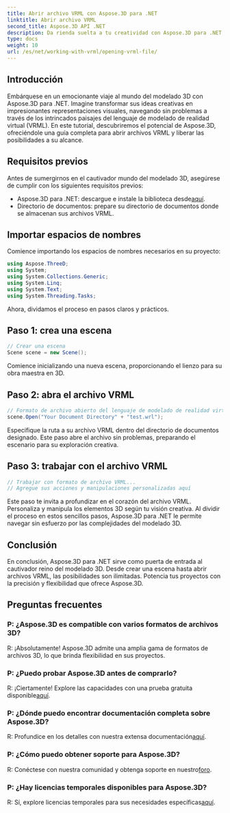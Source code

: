 ```yaml
---
title: Abrir archivo VRML con Aspose.3D para .NET
linktitle: Abrir archivo VRML
second_title: Aspose.3D API .NET
description: Da rienda suelta a tu creatividad con Aspose.3D para .NET. Abra archivos VRML sin esfuerzo y transforme sus ideas en impresionantes obras maestras en 3D. ¡Descargar ahora!
type: docs
weight: 10
url: /es/net/working-with-vrml/opening-vrml-file/
---
```

## Introducción
Embárquese en un emocionante viaje al mundo del modelado 3D con Aspose.3D para .NET. Imagine transformar sus ideas creativas en impresionantes representaciones visuales, navegando sin problemas a través de los intrincados paisajes del lenguaje de modelado de realidad virtual (VRML). En este tutorial, descubriremos el potencial de Aspose.3D, ofreciéndole una guía completa para abrir archivos VRML y liberar las posibilidades a su alcance.
## Requisitos previos
Antes de sumergirnos en el cautivador mundo del modelado 3D, asegúrese de cumplir con los siguientes requisitos previos:
-  Aspose.3D para .NET: descargue e instale la biblioteca desde[aquí](https://releases.aspose.com/3d/net/).
- Directorio de documentos: prepare su directorio de documentos donde se almacenan sus archivos VRML.
## Importar espacios de nombres
Comience importando los espacios de nombres necesarios en su proyecto:
```csharp
using Aspose.ThreeD;
using System;
using System.Collections.Generic;
using System.Linq;
using System.Text;
using System.Threading.Tasks;
```
Ahora, dividamos el proceso en pasos claros y prácticos.
## Paso 1: crea una escena
```csharp
// Crear una escena
Scene scene = new Scene();
```
Comience inicializando una nueva escena, proporcionando el lienzo para su obra maestra en 3D.
## Paso 2: abra el archivo VRML
```csharp
// Formato de archivo abierto del lenguaje de modelado de realidad virtual (VRML)
scene.Open("Your Document Directory" + "test.wrl");
```
Especifique la ruta a su archivo VRML dentro del directorio de documentos designado. Este paso abre el archivo sin problemas, preparando el escenario para su exploración creativa.
## Paso 3: trabajar con el archivo VRML
```csharp
// Trabajar con formato de archivo VRML...
// Agregue sus acciones y manipulaciones personalizadas aquí
```
Este paso te invita a profundizar en el corazón del archivo VRML. Personaliza y manipula los elementos 3D según tu visión creativa.
Al dividir el proceso en estos sencillos pasos, Aspose.3D para .NET le permite navegar sin esfuerzo por las complejidades del modelado 3D.
## Conclusión
En conclusión, Aspose.3D para .NET sirve como puerta de entrada al cautivador reino del modelado 3D. Desde crear una escena hasta abrir archivos VRML, las posibilidades son ilimitadas. Potencia tus proyectos con la precisión y flexibilidad que ofrece Aspose.3D.
## Preguntas frecuentes
### P: ¿Aspose.3D es compatible con varios formatos de archivos 3D?
R: ¡Absolutamente! Aspose.3D admite una amplia gama de formatos de archivos 3D, lo que brinda flexibilidad en sus proyectos.
### P: ¿Puedo probar Aspose.3D antes de comprarlo?
 R: ¡Ciertamente! Explore las capacidades con una prueba gratuita disponible[aquí](https://releases.aspose.com/).
### P: ¿Dónde puedo encontrar documentación completa sobre Aspose.3D?
 R: Profundice en los detalles con nuestra extensa documentación[aquí](https://reference.aspose.com/3d/net/).
### P: ¿Cómo puedo obtener soporte para Aspose.3D?
 R: Conéctese con nuestra comunidad y obtenga soporte en nuestro[foro](https://forum.aspose.com/c/3d/18).
### P: ¿Hay licencias temporales disponibles para Aspose.3D?
 R: Sí, explore licencias temporales para sus necesidades específicas[aquí](https://purchase.aspose.com/temporary-license/).